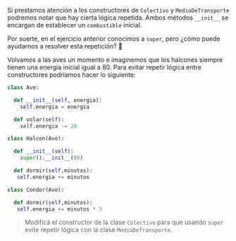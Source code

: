 Si prestamos atención a los constructores de `Colectivo` y `MedioDeTransporte` podremos notar que hay cierta lógica repetida. Ambos métodos `__init__` se encargan de establecer un `combustible` inicial. 

Por suerte, en el ejercicio anterior conocimos a `super`, pero ¿cómo puede ayudarnos a resolver esta repetición? :thinking:

Volvamos a las aves un momento e imaginemos que los halcones siempre tienen una energía inicial igual a 80. Para evitar repetir lógica entre constructores podríamos hacer lo siguiente:

```python
class Ave:

  def __init__(self, energia):
    self.energia = energia

  def volar(self):
    self.energia -= 20

class Halcon(Ave):

  def __init__(self):
    super().__init__(80)

  def dormir(self,minutos):
   self.energia += minutos

class Condor(Ave):

  def dormir(self,minutos):
   self.energia += minutos * 3
```

> Modificá el constructor de la clase `Colectivo` para que usando `super` evite repetir lógica con la clase `MedioDeTransporte`. 